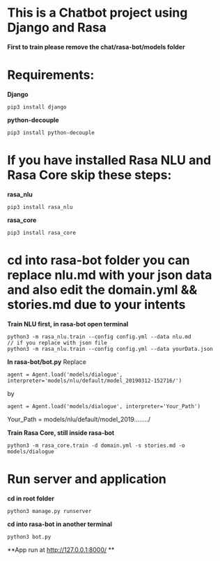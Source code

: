 # This is a Chatbot project using Django and Rasa
**First to train please remove the chat/rasa-bot/models folder**

# Requirements:
**Django** 
```
pip3 install django
```

**python-decouple**

```
pip3 install python-decouple
```

# If you have installed Rasa NLU and Rasa Core skip these steps: 

**rasa_nlu**
```
pip3 install rasa_nlu
```

**rasa_core**

```
pip3 install rasa_core
```

# cd into rasa-bot folder you can replace nlu.md with your json data and also edit the domain.yml && stories.md due to your intents

**Train NLU first, in rasa-bot open terminal**

```
python3 -m rasa_nlu.train --config config.yml --data nlu.md
// if you replace with json file
python3 -m rasa_nlu.train --config config.yml --data yourData.json
```

**In rasa-bot/bot.py**
Replace 
```
agent = Agent.load('models/dialogue', interpreter='models/nlu/default/model_20190312-152716/')
```
by 
```
agent = Agent.load('models/dialogue', interpreter='Your_Path')
```

Your_Path  = models/nlu/default/model_2019......../

**Train Rasa Core, still inside rasa-bot**

```
python3 -m rasa_core.train -d domain.yml -s stories.md -o models/dialogue
```

# Run server and application

**cd in root folder**

```
python3 manage.py runserver
```

**cd into rasa-bot in another terminal**

```
python3 bot.py
```

**App run at http://127.0.0.1:8000/ **




